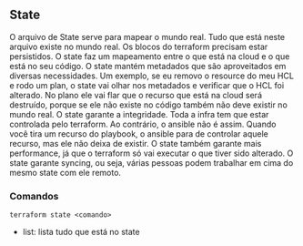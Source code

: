 ## State
O arquivo de State serve para mapear o mundo real. Tudo que está neste arquivo existe no mundo real.
Os blocos do terraform precisam estar persistidos.
O state faz um mapeamento entre o que está na cloud e o que está no seu código.
O state mantém metadados que são aproveitados em diversas necessidades.
Um exemplo, se eu removo o resource do meu HCL e rodo um plan, o state vai olhar nos metadados e verificar que o HCL foi alterado. No plano ele vai flar que o recurso que está na cloud será destruído, porque se ele não existe no código também não deve existir no mundo real.
O state garante a integridade. Toda a infra tem que estar controlada pelo terraform.
Ao contrário, o ansible não é assim. Quando você tira um recurso do playbook, o ansible para de controlar aquele recurso, mas ele não deixa de existir.
O state também garante mais performance, já que o terraform só vai executar o que tiver sido alterado.
O state garante syncing, ou seja, várias pessoas podem trabalhar em cima do mesmo state com ele remoto.
### Comandos
```
terraform state <comando>
```

- list: lista tudo que está no state